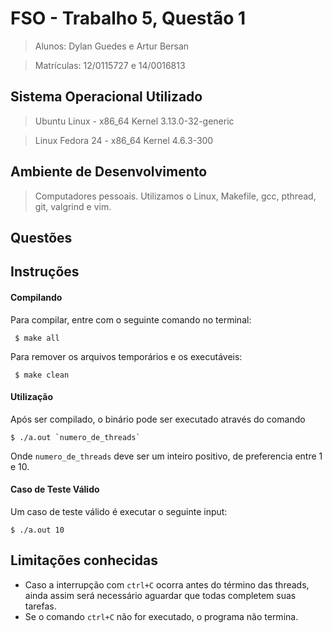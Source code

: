 # FSO - Trabalho 5, Questão 1
>  Alunos: Dylan Guedes e Artur Bersan

>  Matrículas: 12/0115727 e 14/0016813

## Sistema Operacional Utilizado
> Ubuntu Linux - x86_64 Kernel 3.13.0-32-generic

> Linux Fedora 24 - x86_64 Kernel 4.6.3-300

## Ambiente de Desenvolvimento
> Computadores pessoais. Utilizamos o Linux, Makefile, gcc, pthread, git, valgrind e vim.

## Questões

## Instruções
#### Compilando
Para compilar, entre com o seguinte comando no terminal:
```
 $ make all
```
Para remover os arquivos temporários e os executáveis:
```
 $ make clean
```
#### Utilização
Após ser compilado, o binário pode ser executado através do comando
```
$ ./a.out `numero_de_threads`
```
Onde `numero_de_threads` deve ser um inteiro positivo, de preferencia entre 1 e 10.

#### Caso de Teste Válido
Um caso de teste válido é executar o seguinte input:
```
$ ./a.out 10
```

## Limitações conhecidas
* Caso a interrupção com `ctrl+C` ocorra antes do término das threads, ainda assim será necessário aguardar que todas completem suas tarefas.
* Se o comando `ctrl+C` não for executado, o programa não termina.
